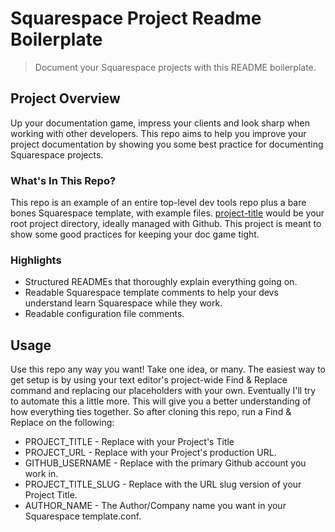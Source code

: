 Squarespace Project Readme Boilerplate
=======
> Document your Squarespace projects with this README boilerplate.



## Project Overview
Up your documentation game, impress your clients and look sharp when working with other developers. This repo aims to help you improve your project documentation by showing you some best practice for documenting Squarespace projects.

### What's In This Repo?
This repo is an example of an entire top-level dev tools repo plus a bare bones Squarespace template, with example files. [project-title](/project-title) would be your root project directory, ideally managed with Github. This project is meant to show some good practices for keeping your doc game tight.

### Highlights

* Structured READMEs that thoroughly explain everything going on.
* Readable Squarespace template comments to help your devs understand learn Squarespace while they work.
* Readable configuration file comments.

## Usage
Use this repo any way you want! Take one idea, or many. The easiest way to get setup is by using your text editor's project-wide Find & Replace command and replacing our placeholders with your own. Eventually I'll try to automate this a little more. This will give you a better understanding of how everything ties together. So after cloning this repo, run a Find & Replace on the following:

* PROJECT_TITLE - Replace with your Project's Title
* PROJECT_URL - Replace with your Project's production URL.
* GITHUB_USERNAME - Replace with the primary Github account you work in.
* PROJECT_TITLE_SLUG - Replace with the URL slug version of your Project Title.
* AUTHOR_NAME - The Author/Company name you want in your Squarespace template.conf.